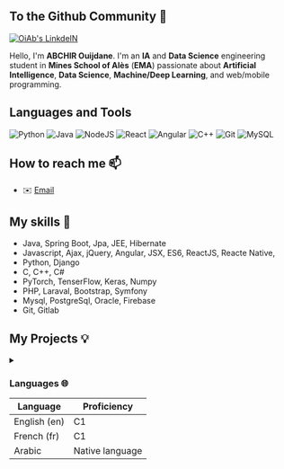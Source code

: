 ## To the Github Community 👋



<p>
  <a href="https://www.linkedin.com/in/ouijdane-abchir-439947171" target="_blank"><img alt="OiAb's LinkdeIN" src="https://img.shields.io/badge/linkedin-%230077B5.svg?&style=for-the-badge&logo=linkedin&logoColor=white" /></a>
</p>




Hello, I'm **ABCHIR Ouijdane**. I'm an **IA** and **Data Science** engineering student in **Mines School of Alès** (**EMA**) passionate about **Artificial Intelligence**, **Data Science**, **Machine/Deep Learning**, and web/mobile programming.


  ## Languages and Tools 
![Python](https://img.shields.io/badge/-Python-black?style=flat-square&logo=Python) 
![Java](https://img.shields.io/badge/-java-E34A86?style=flat-square&logo=java)
![NodeJS](https://img.shields.io/badge/-Nodejs-black?style=flat-square&logo=node.js)
![React](https://img.shields.io/badge/-React-black?style=flat-square&logo=react)
![Angular](https://img.shields.io/badge/-Angular-black?style=flat-square&logo=angular)
![C++](https://img.shields.io/badge/-C++-00599C?style=flat-square&logo=c++)
![Git](https://img.shields.io/badge/-Git-black?style=flat-square&logo=git)
![MySQL](https://img.shields.io/badge/-MYSQL-black?style=flat-square&logo=mysql)


##  How to reach me 📫
 * ✉️  [Email](ouijdane.abchir15@gmail.com)



<!--code><img height="20" src="https://raw.githubusercontent.com/github/explore/80688e429a7d4ef2fca1e82350fe8e3517d3494d/topics/javascript/javascript.png"></code>
<code><img height="20" src="https://raw.githubusercontent.com/github/explore/80688e429a7d4ef2fca1e82350fe8e3517d3494d/topics/vue/vue.png"></code>
<code><img height="20" src="https://raw.githubusercontent.com/github/explore/80688e429a7d4ef2fca1e82350fe8e3517d3494d/topics/react/react.png"></code>
<code><img height="20" src="https://raw.githubusercontent.com/github/explore/80688e429a7d4ef2fca1e82350fe8e3517d3494d/topics/nodejs/nodejs.png"></code>
<code><img height="20" src="https://raw.githubusercontent.com/github/explore/80688e429a7d4ef2fca1e82350fe8e3517d3494d/topics/cpp/cpp.png"></code>
<code><img height="20" src="https://raw.githubusercontent.com/github/explore/80688e429a7d4ef2fca1e82350fe8e3517d3494d/topics/python/python.png"></code>
<code><img height="20" src="https://raw.githubusercontent.com/github/explore/80688e429a7d4ef2fca1e82350fe8e3517d3494d/topics/mysql/mysql.png"></code>
<code><img height="20" src="https://raw.githubusercontent.com/github/explore/80688e429a7d4ef2fca1e82350fe8e3517d3494d/topics/firebase/firebase.png"></code>
<code><img height="20" src="https://raw.githubusercontent.com/github/explore/80688e429a7d4ef2fca1e82350fe8e3517d3494d/topics/git/git.png"></code-->





<!--details>
<summary>Table of content</summary>
  
<!--## Table of content
   * [How to reach me](#How-to-reach-me-)
   * [My skills](#My-skills-)
   * [My projects](#My-Projects-)
   * [Languages](#Languages-)-->
   
<!--/details--> 



## My skills 📜


- Java, Spring Boot, Jpa, JEE, Hibernate
- Javascript, Ajax, jQuery, Angular, JSX, ES6, ReactJS, Reacte Native,
- Python, Django
- C, C++, C#
- PyTorch, TenserFlow, Keras, Numpy
- PHP, Laraval, Bootstrap, Symfony
- Mysql, PostgreSql, Oracle, Firebase
- Git, Gitlab


## My Projects 💡

<details>
<summary></summary>

<table>
  <thead>
    <tr>
      <th>Project Name</th>
      <th>Skills used</th>
      <th>Description</th>
      <th>Repo</th>
    </tr>
  </thead>
    <tbody>
    <tr>
      <td> Chatbot Digital Innov </td>
      <td> Python, PyTorch, TenserFlow, Keras, Numpy </td>
      <td> Developping a chatbot for a e-marketing website to improve the customer experience </td>
      <td> https://github.com/OiAb/Chatbot_Project.git </td>
     </tr>
    <tr>
      <td> Management of HR evaluations </d>
      <td> Spring Boot, JEE, ReactJs and Javascript </d>
      <td> Developping a web application for Managing the HR evaluations in CNSS community </d>
      <td> https://github.com/OiAb/HRTest.git </td>
    </tr>
  
  </tbody>
</table>
</details> 

### Languages 🌐

| Language      | Proficiency                                                               |
| ------------- | ------------------------------------------------------------------------- |
| English (en)  | C1               |
| French (fr)   | C1  |
| Arabic        | Native language  |                                                         |

